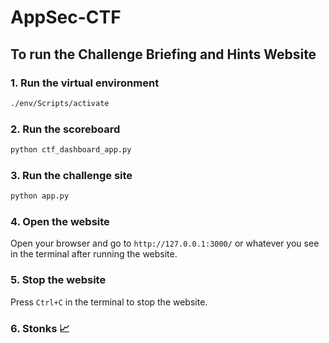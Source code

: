 ﻿# AppSec-CTF

## To run the Challenge Briefing and Hints Website

### 1. Run the virtual environment

```bash
./env/Scripts/activate
```

### 2. Run the scoreboard

```bash
python ctf_dashboard_app.py
```

### 3. Run the challenge site

```bash
python app.py
```

### 4. Open the website

Open your browser and go to `http://127.0.0.1:3000/` or whatever you see in the terminal after running the website.

### 5. Stop the website

Press `Ctrl+C` in the terminal to stop the website.

### 6. Stonks 📈
